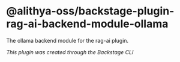 # @alithya-oss/backstage-plugin-rag-ai-backend-module-ollama

The ollama backend module for the rag-ai plugin.

_This plugin was created through the Backstage CLI_
